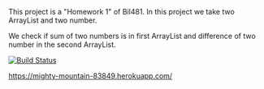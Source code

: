 This project is a "Homework 1" of Bil481.
In this project we take two ArrayList and two number.

We check if sum of two numbers is in first ArrayList and difference of two number in the second ArrayList.

[![Build Status](https://travis-ci.com/SemihCatal/myDemoApp.svg?branch=master)](https://travis-ci.com/SemihCatal/myDemoApp)

https://mighty-mountain-83849.herokuapp.com/